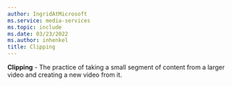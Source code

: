```yaml
---
author: IngridAtMicrosoft
ms.service: media-services
ms.topic: include
ms.date: 03/23/2022
ms.author: inhenkel
title: Clipping
---
```


**Clipping** - The practice of taking a small segment of content from a larger video and creating a new video from it.
